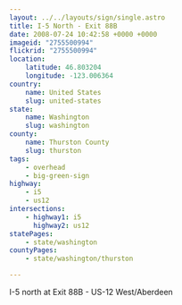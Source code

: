 ```yaml
---
layout: ../../layouts/sign/single.astro
title: I-5 North - Exit 88B
date: 2008-07-24 10:42:58 +0000 +0000
imageid: "2755500994"
flickrid: "2755500994"
location:
    latitude: 46.803204
    longitude: -123.006364
country:
    name: United States
    slug: united-states
state:
    name: Washington
    slug: washington
county:
    name: Thurston County
    slug: thurston
tags:
    - overhead
    - big-green-sign
highway:
    - i5
    - us12
intersections:
    - highway1: i5
      highway2: us12
statePages:
    - state/washington
countyPages:
    - state/washington/thurston

---
```

I-5 north at Exit 88B - US-12 West/Aberdeen